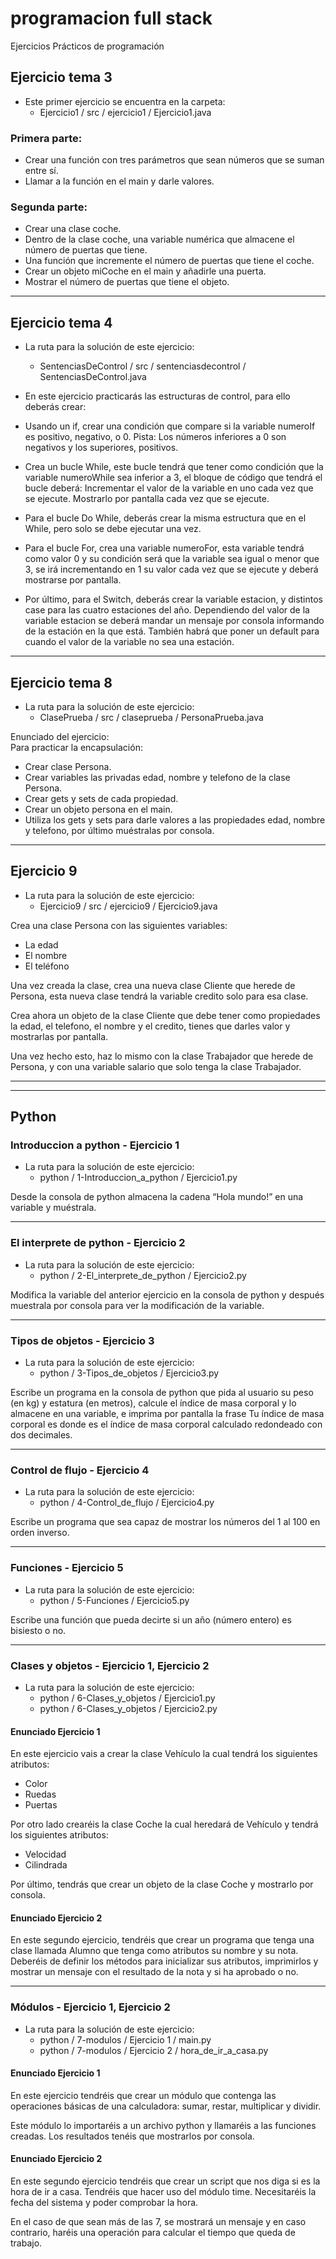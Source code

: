 # programacion full stack
Ejercicios Prácticos de programación 

## Ejercicio tema 3

- Este primer ejercicio se encuentra en la carpeta: 
  - Ejercicio1 / src / ejercicio1 / Ejercicio1.java

### Primera parte:

- Crear una función con tres parámetros que sean números que se suman entre sí.
- Llamar a la función en el main y darle valores.

### Segunda parte:

- Crear una clase coche.
- Dentro de la clase coche, una variable numérica que almacene el número de puertas que tiene.
- Una función que incremente el número de puertas que tiene el coche.
- Crear un objeto miCoche en el main y añadirle una puerta.
- Mostrar el número de puertas que tiene el objeto.

---

## Ejercicio tema 4

- La ruta para la solución de este ejercicio: 
  - SentenciasDeControl / src / sentenciasdecontrol / SentenciasDeControl.java

- En este ejercicio practicarás las estructuras de control, para ello deberás crear:

- Usando un if, crear una condición que compare si la variable numeroIf es positivo, negativo, o 0.
  Pista: Los números inferiores a 0 son negativos y los superiores, positivos.

- Crea un bucle While, este bucle tendrá que tener como condición que la variable numeroWhile sea inferior a 3, el bloque de código que tendrá el bucle deberá:
  Incrementar el valor de la variable en uno cada vez que se ejecute.
  Mostrarlo por pantalla cada vez que se ejecute.

- Para el bucle Do While, deberás crear la misma estructura que en el While, pero solo se debe ejecutar una vez.

- Para el bucle For, crea una variable numeroFor, esta variable tendrá como valor 0 y su condición será que la variable sea igual o menor que 3, se irá incrementando en 1 su valor cada vez que se ejecute y deberá mostrarse por pantalla.

- Por último, para el Switch, deberás crear la variable estacion, y distintos case para las cuatro estaciones del año. Dependiendo del valor de la variable estacion se deberá mandar un mensaje por consola informando de la estación en la que está. También habrá que poner un default para cuando el valor de la variable no sea una estación.

---

## Ejercicio tema 8

- La ruta para la solución de este ejercicio: 
  - ClasePrueba / src / claseprueba / PersonaPrueba.java


Enunciado del ejercicio: <br>
Para practicar la encapsulación:

- Crear clase Persona.
- Crear variables las privadas edad, nombre y telefono de la clase Persona.
- Crear gets y sets de cada propiedad.
- Crear un objeto persona en el main.
- Utiliza los gets y sets para darle valores a las propiedades edad, nombre y telefono, por último muéstralas por consola.

---

## Ejercicio 9

- La ruta para la solución de este ejercicio: 
  - Ejercicio9 / src / ejercicio9 / Ejercicio9.java

Crea una clase Persona con las siguientes variables:

- La edad
- El nombre
- El teléfono

Una vez creada la clase, crea una nueva clase Cliente que herede de Persona, esta nueva clase tendrá la variable credito solo para esa clase.

Crea ahora un objeto de la clase Cliente que debe tener como propiedades la edad, el telefono, el nombre y el credito, tienes que darles valor y mostrarlas por pantalla.

Una vez hecho esto, haz lo mismo con la clase Trabajador que herede de Persona, y con una variable salario que solo tenga la clase Trabajador.

---
---

## Python

### Introduccion a python - Ejercicio 1
- La ruta para la solución de este ejercicio: 
  - python / 1-Introduccion_a_python / Ejercicio1.py

Desde la consola de python almacena la cadena “Hola mundo!” en una variable y muéstrala.

---

### El interprete de python - Ejercicio 2
- La ruta para la solución de este ejercicio: 
  - python / 2-El_interprete_de_python / Ejercicio2.py

Modifica la variable del anterior ejercicio en la consola de python y después muestrala por consola para ver la modificación de la variable.

---

### Tipos de objetos - Ejercicio 3
- La ruta para la solución de este ejercicio: 
  - python / 3-Tipos_de_objetos / Ejercicio3.py

Escribe un programa en la consola de python que pida al usuario su peso (en kg) y estatura (en metros), calcule el índice de masa corporal y lo almacene en una variable, e imprima por pantalla la frase Tu índice de masa corporal es donde es el índice de masa corporal calculado redondeado con dos decimales. 

---

### Control de flujo - Ejercicio 4
- La ruta para la solución de este ejercicio: 
  - python / 4-Control_de_flujo / Ejercicio4.py

Escribe un programa que sea capaz de mostrar los números del 1 al 100 en orden inverso.

---

### Funciones - Ejercicio 5
- La ruta para la solución de este ejercicio: 
  - python / 5-Funciones / Ejercicio5.py

Escribe una función que pueda decirte si un año (número entero) es bisiesto o no.

---

### Clases y objetos - Ejercicio 1, Ejercicio 2
- La ruta para la solución de este ejercicio: 
  - python / 6-Clases_y_objetos / Ejercicio1.py
  - python / 6-Clases_y_objetos / Ejercicio2.py


#### Enunciado Ejercicio 1

En este ejercicio vais a crear la clase Vehículo la cual tendrá los siguientes atributos:

- Color
- Ruedas
- Puertas

Por otro lado crearéis la clase Coche la cual heredará de Vehículo y tendrá los siguientes atributos:

- Velocidad
- Cilindrada

Por último, tendrás que crear un objeto de la clase Coche y mostrarlo por consola.


#### Enunciado Ejercicio 2

En este segundo ejercicio, tendréis que crear un programa que tenga una clase llamada Alumno que tenga como atributos su nombre y su nota. Deberéis de definir los métodos para inicializar sus atributos, imprimirlos y mostrar un mensaje con el resultado de la nota y si ha aprobado o no.

---

### Módulos - Ejercicio 1, Ejercicio 2
- La ruta para la solución de este ejercicio: 
  - python / 7-modulos / Ejercicio 1 / main.py
  - python / 7-modulos / Ejercicio 2 / hora_de_ir_a_casa.py


#### Enunciado Ejercicio 1

En este ejercicio tendréis que crear un módulo que contenga las operaciones básicas de una calculadora: sumar, 
restar, multiplicar y dividir.

Este módulo lo importaréis a un archivo python y llamaréis a las funciones creadas. Los resultados tenéis que 
mostrarlos por consola.


#### Enunciado Ejercicio 2

En este segundo ejercicio tendréis que crear un script que nos diga si es la hora de ir a casa. Tendréis que hacer uso del módulo time. Necesitaréis la fecha del sistema y poder comprobar la hora.

En el caso de que sean más de las 7, se mostrará un mensaje y en caso contrario, haréis una operación para calcular el tiempo que queda de trabajo.

